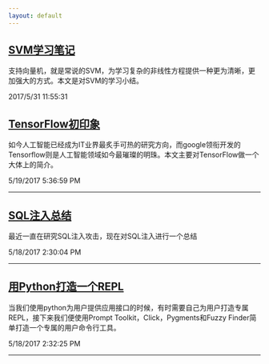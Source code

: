 ```yaml
---
layout: default
---
```


##  [**SVM学习笔记**](2017-5-31-Support-Vector-Machine) 
支持向量机，就是常说的SVM，为学习复杂的非线性方程提供一种更为清晰，更加强大的方式。本文是对SVM的学习小结。

2017/5/31 11:55:31 

##  [**TensorFlow初印象**](2017-5-17-tensorflow-lesson-one) 

如今人工智能已经成为IT业界最炙手可热的研究方向，而google领衔开发的Tensorflow则是人工智能领域如今最璀璨的明珠。本文主要对TensorFlow做一个大体上的简介。

5/19/2017 5:36:59 PM 


----------


##  [**SQL注入总结**](2017-5-18-SQL-Injection-Summary)

最近一直在研究SQL注入攻击，现在对SQL注入进行一个总结

5/18/2017 2:30:04 PM 

----------


## [**用Python打造一个REPL**](2017-5-18-python-REPL-development) 

当我们使用python为用户提供应用接口的时候，有时需要自己为用户打造专属REPL，接下来我们便使用Prompt Toolkit，Click，Pygments和Fuzzy Finder简单打造一个专属的用户命令行工具。

5/18/2017 2:32:25 PM 


----------






